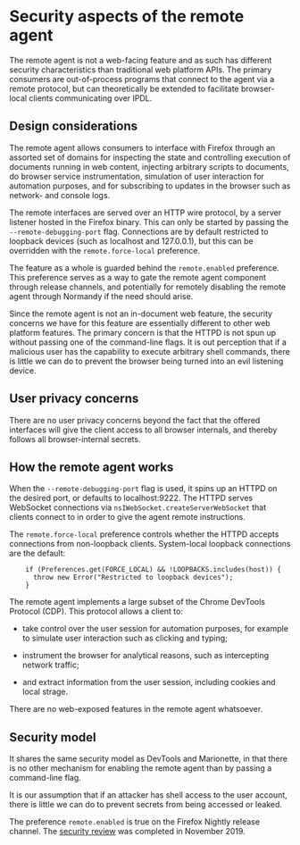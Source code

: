 Security aspects of the remote agent
====================================

The remote agent is not a web-facing feature and as such has different
security characteristics than traditional web platform APIs.  The
primary consumers are out-of-process programs that connect to the
agent via a remote protocol, but can theoretically be extended to
facilitate browser-local clients communicating over IPDL.


Design considerations
---------------------

The remote agent allows consumers to interface with Firefox through
an assorted set of domains for inspecting the state and controlling
execution of documents running in web content, injecting arbitrary
scripts to documents, do browser service instrumentation, simulation
of user interaction for automation purposes, and for subscribing
to updates in the browser such as network- and console logs.

The remote interfaces are served over an HTTP wire protocol, by a
server listener hosted in the Firefox binary.  This can only be
started by passing the `--remote-debugging-port`
flag.  Connections are by default restricted to loopback devices
(such as localhost and 127.0.0.1), but this can be overridden with
the `remote.force-local` preference.

The feature as a whole is guarded behind the `remote.enabled`
preference.  This preference serves as a way to gate the remote
agent component through release channels, and potentially for
remotely disabling the remote agent through Normandy if the need
should arise.

Since the remote agent is not an in-document web feature, the
security concerns we have for this feature are essentially different
to other web platform features.  The primary concern is that the
HTTPD is not spun up without passing one of the command-line flags.
It is out perception that if a malicious user has the capability
to execute arbitrary shell commands, there is little we can do to
prevent the browser being turned into an evil listening device.


User privacy concerns
---------------------

There are no user privacy concerns beyond the fact that the offered
interfaces will give the client access to all browser internals,
and thereby follows all browser-internal secrets.


How the remote agent works
--------------------------

When the `--remote-debugging-port` flag is used,
it spins up an HTTPD on the desired port, or defaults to
localhost:9222.  The HTTPD serves WebSocket connections via
`nsIWebSocket.createServerWebSocket` that clients connect to in
order to give the agent remote instructions.

The `remote.force-local` preference controls whether the HTTPD
accepts connections from non-loopback clients.  System-local loopback
connections are the default:

	    if (Preferences.get(FORCE_LOCAL) && !LOOPBACKS.includes(host)) {
	      throw new Error("Restricted to loopback devices");
	    }

The remote agent implements a large subset of the Chrome DevTools
Protocol (CDP).  This protocol allows a client to:

  - take control over the user session for automation purposes, for
    example to simulate user interaction such as clicking and typing;

  - instrument the browser for analytical reasons, such as intercepting
    network traffic;

  - and extract information from the user session, including cookies
    and local strage.

There are no web-exposed features in the remote agent whatsoever.


Security model
--------------

It shares the same security model as DevTools and Marionette, in
that there is no other mechanism for enabling the remote agent than
by passing a command-line flag.

It is our assumption that if an attacker has shell access to the
user account, there is little we can do to prevent secrets from
being accessed or leaked.

The preference `remote.enabled` is true on the Firefox Nightly
release channel.  The [security review] was completed in November
2019.


[security review]: https://bugzilla.mozilla.org/show_bug.cgi?id=1542229
